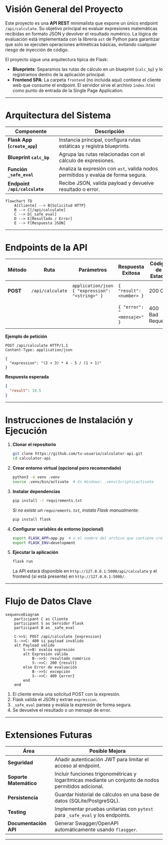 # Visión General del Proyecto

Este proyecto es una **API REST** minimalista que expone un único endpoint `/api/calculate`. Su objetivo principal es evaluar expresiones matemáticas recibidas en formato JSON y devolver el resultado numérico. La lógica de evaluación está implementada con la librería `ast` de Python para garantizar que solo se ejecuten operaciones aritméticas básicas, evitando cualquier riesgo de inyección de código.

El proyecto sigue una arquitectura típica de Flask:

- **Blueprints**: Separamos las rutas de cálculo en un blueprint (`calc_bp`) y lo registramos dentro de la aplicación principal.
- **Frontend SPA**: La carpeta `frontend` (no incluida aquí) contiene el cliente web que consume el endpoint. El servidor sirve el archivo `index.html` como punto de entrada de la Single Page Application.

---

# Arquitectura del Sistema

| Componente | Descripción |
|------------|-------------|
| **Flask App (`create_app`)** | Instancia principal, configura rutas estáticas y registra blueprints. |
| **Blueprint `calc_bp`** | Agrupa las rutas relacionadas con el cálculo de expresiones. |
| **Función `_safe_eval`** | Analiza la expresión con `ast`, valida nodos permitidos y evalúa de forma segura. |
| **Endpoint `/api/calculate`** | Recibe JSON, valida payload y devuelve resultado o error. |

```mermaid
flowchart TD
    A[Cliente] --> B{Solicitud HTTP}
    B --> C[/api/calculate]
    C --> D[_safe_eval]
    D --> E[Resultado / Error]
    E --> F[Respuesta JSON]
```

---

# Endpoints de la API

| Método | Ruta | Parámetros | Respuesta Exitosa | Código de Estado | Descripción |
|--------|------|------------|-------------------|------------------|-------------|
| **POST** | `/api/calculate` | `application/json`<br>`{ "expression": "<string>" }` | `{ "result": <number> }` | 200 OK | Evalúa la expresión matemática. |
| | | | `{ "error": "<mensaje>" }` | 400 Bad Request | Entrada inválida o sintaxis incorrecta. |

**Ejemplo de petición**

```http
POST /api/calculate HTTP/1.1
Content-Type: application/json

{
  "expression": "(2 + 3) * 4 - 5 / (1 + 1)"
}
```

**Respuesta esperada**

```json
{
  "result": 19.5
}
```

---

# Instrucciones de Instalación y Ejecución

1. **Clonar el repositorio**
   ```bash
   git clone https://github.com/tu-usuario/calculator-api.git
   cd calculator-api
   ```

2. **Crear entorno virtual (opcional pero recomendado)**
   ```bash
   python3 -m venv .venv
   source .venv/bin/activate  # En Windows: .venv\Scripts\activate
   ```

3. **Instalar dependencias**
   ```bash
   pip install -r requirements.txt
   ```
   *Si no existe un `requirements.txt`, instala Flask manualmente:*
   ```bash
   pip install flask
   ```

4. **Configurar variables de entorno (opcional)**
   ```bash
   export FLASK_APP=app.py  # o el nombre del archivo que contiene create_app()
   export FLASK_ENV=development
   ```

5. **Ejecutar la aplicación**
   ```bash
   flask run
   ```
   La API estará disponible en `http://127.0.0.1:5000/api/calculate` y el frontend (si está presente) en `http://127.0.0.1:5000/`.

---

# Flujo de Datos Clave

```mermaid
sequenceDiagram
    participant C as Cliente
    participant S as Servidor Flask
    participant B as _safe_eval

    C->>S: POST /api/calculate {expression}
    S-->>C: 400 si payload inválido
    alt Payload válido
        S->>B: evalúa expresión
        alt Expresión válida
            B-->>S: resultado numérico
            S-->>C: 200 {result}
        else Error de evaluación
            B-->>S: excepción
            S-->>C: 400 {error}
        end
    end
```

1. El cliente envía una solicitud POST con la expresión.
2. Flask valida el JSON y extrae `expression`.
3. `_safe_eval` parsea y evalúa la expresión de forma segura.
4. Se devuelve el resultado o un mensaje de error.

---

# Extensiones Futuras

| Área | Posible Mejora |
|------|----------------|
| **Seguridad** | Añadir autenticación JWT para limitar el acceso al endpoint. |
| **Soporte Matemático** | Incluir funciones trigonométricas y logarítmicas mediante un conjunto de nodos permitidos adicional. |
| **Persistencia** | Guardar historial de cálculos en una base de datos (SQLite/PostgreSQL). |
| **Testing** | Implementar pruebas unitarias con `pytest` para `_safe_eval` y los endpoints. |
| **Documentación API** | Generar Swagger/OpenAPI automáticamente usando `flasgger`. |

---
